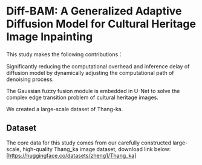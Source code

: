 # Diff-BAM: A Generalized Adaptive Diffusion Model for Cultural Heritage Image Inpainting
This study makes the following contributions：

Significantly reducing the computational overhead and inference delay of diffusion model by dynamically adjusting the computational path of denoising process.

The Gaussian fuzzy fusion module is embedded in U-Net to solve the complex edge transition problem of cultural heritage images.

We created a large-scale dataset of Thang-ka.
## Dataset
The core data for this study comes from our carefully constructed large-scale, high-quality Thang_ka image dataset, download link below:
[https://huggingface.co/datasets/zheng1/Thang_ka]


